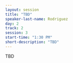 ```yaml
---
layout: session
title: "TBD"
speaker-last-name: Rodriguez
day: 2
track: 2
session: 3
start-time: "1:30 PM"
short-description: "TBD"
---
```


TBD